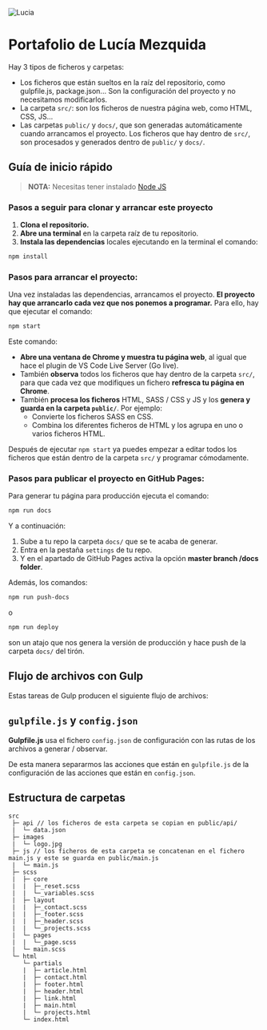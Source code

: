 ![Lucia](https://i.ibb.co/BgXwFPC/luci-laptop.jpg)

# Portafolio de Lucía Mezquida

Hay 3 tipos de ficheros y carpetas:

- Los ficheros que están sueltos en la raíz del repositorio, como gulpfile.js, package.json... Son la configuración del proyecto y no necesitamos modificarlos.
- La carpeta `src/`: son los ficheros de nuestra página web, como HTML, CSS, JS...
- Las carpetas `public/` y `docs/`, que son generadas automáticamente cuando arrancamos el proyecto. Los ficheros que hay dentro de `src/`, son procesados y generados dentro de `public/` y `docs/`.

## Guía de inicio rápido

> **NOTA:** Necesitas tener instalado [Node JS](https://nodejs.org/)

### Pasos a seguir para clonar y arrancar este proyecto

1. **Clona el repositorio.**
1. **Abre una terminal** en la carpeta raíz de tu repositorio.
1. **Instala las dependencias** locales ejecutando en la terminal el comando:

```bash
npm install
```

### Pasos para arrancar el proyecto:

Una vez instaladas las dependencias, arrancamos el proyecto. **El proyecto hay que arrancarlo cada vez que nos ponemos a programar.** Para ello, hay que ejecutar el comando:

```bash
npm start
```

Este comando:

- **Abre una ventana de Chrome y muestra tu página web**, al igual que hace el plugin de VS Code Live Server (Go live).
- También **observa** todos los ficheros que hay dentro de la carpeta `src/`, para que cada vez que modifiques un fichero **refresca tu página en Chrome**.
- También **procesa los ficheros** HTML, SASS / CSS y JS y los **genera y guarda en la carpeta `public/`**. Por ejemplo:
   - Convierte los ficheros SASS en CSS.
   - Combina los diferentes ficheros de HTML y los agrupa en uno o varios ficheros HTML.

Después de ejecutar `npm start` ya puedes empezar a editar todos los ficheros que están dentro de la carpeta `src/` y programar cómodamente.

### Pasos para publicar el proyecto en GitHub Pages:

Para generar tu página para producción ejecuta el comando:

```bash
npm run docs
```

Y a continuación:

1. Sube a tu repo la carpeta `docs/` que se te acaba de generar.
1. Entra en la pestaña `settings` de tu repo.
1. Y en el apartado de GitHub Pages activa la opción **master branch /docs folder**.

Además, los comandos:

```bash
npm run push-docs
```
o

```bash
npm run deploy
```

son un atajo que nos genera la versión de producción y hace push de la carpeta `docs/` del tirón.

## Flujo de archivos con Gulp

Estas tareas de Gulp producen el siguiente flujo de archivos:


## `gulpfile.js` y `config.json`

**Gulpfile.js** usa el fichero `config.json` de configuración con las rutas de los archivos a generar / observar.

De esta manera separarmos las acciones que están en `gulpfile.js` de la configuración de las acciones que están en `config.json`.

## Estructura de carpetas


```
src
 ├─ api // los ficheros de esta carpeta se copian en public/api/
 |  └─ data.json
 ├─ images
 |  └─ logo.jpg
 ├─ js // los ficheros de esta carpeta se concatenan en el fichero main.js y este se guarda en public/main.js
 |  └─ main.js
 ├─ scss
 |  ├─ core
 |  |  ├─_reset.scss
 |  |  └─_variables.scss
 |  ├─ layout
 |  |  ├─_contact.scss
 |  |  ├─_footer.scss
 |  |  ├─_header.scss
 |  |  └─_projects.scss
 |  └─ pages
 |  |  └─_page.scss
 |  └─ main.scss
 └─ html
    └─ partials
    |  ├─ article.html
    |  ├─ contact.html
    |  ├─ footer.html
    |  ├─ header.html
    |  ├─ link.html
    |  ├─ main.html
    |  └─ projects.html
    └─ index.html  
```

